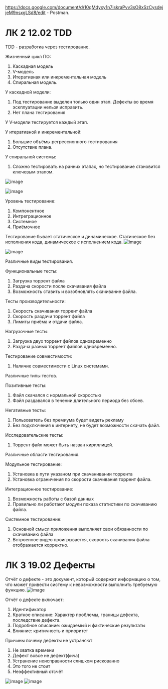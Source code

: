 https://docs.google.com/document/d/10qMdyxy1n7iskraPvv3sO8xSzCysdejjeM9nsxgLSd8/edit - Postman.

# ЛК 2 12.02 TDD

TDD - разработка через тестирование. 

Жизненный цикл ПО:
1. Каскадная модель
2. V-модель
3. Итеративная или инкрементальная модель
4. Спиральная модель.

У каскадной модели:
1. Под тестирование выделен только один этап. Дефекты во время эскплуатации нельзя исправить.
2. Нет плана тестирования

У V-модели тестируется каждый этап.

У итеративной и инкрементальной:
1. Большие объёмы регрессионного тестирования 
2. Отсутствие плана.

У спиральной системы:
1. Сложно тестировать на ранних этапах, но тестирование становится ключевым этапом.

![image](https://github.com/SERGEo10/6semestr/assets/106819250/50391609-e7ec-43b5-bb7f-76443445c355)

![image](https://github.com/SERGEo10/6semestr/assets/106819250/832fa3cf-0433-4fdc-b0df-12cc6488966c)

Уровень тестирование:
1. Компонентное
2. Интреграционное
3. Системное
4. Приёмочное

Тестирование бывает статическое и динамическое. Статическое без исполнения кода, динамическое с исполнением кода.
![image](https://github.com/SERGEo10/6semestr/assets/106819250/bf355d88-c302-4a14-a77f-8fd64e750cb4)

![image](https://github.com/SERGEo10/6semestr/assets/106819250/7ccfe14b-bd52-421d-9468-8e592e77e084)

Различные виды тестирования.

Функциональные тесты:
1. Загрузка торрент файла
2. Раздача скорости после скачивания файла
3. Возможность ставить и возобновлять скачивание файла.

Тесты производительности:
1. Скорость скачивания торрент файла
2. Скорость раздачи торрент файла
3. Лимиты приёма и отдачи файла.

Нагрузочные тесты:
1. Загрузка двух торрент файлов одновременно
2. Раздача разных торрент файлов одновременно.

Тестирование совместимости:
1. Наличие совместимости с Linux системами.

Различные типы тестов.

Позитивные тесты:
1. Файл скачался с нормальной скоростью
2. Файл раздавался в течении длительного периода без сбоев.

Негативные тесты:
1. Пользователь без премиума будет видеть рекламу
2. Без подключения к интернету, не будет возможности скачать файл.

Исследовательские тесты:
1. Торрент файл может быть назван кириллицей.

Различные области тестирования.

Модульное тестирование:
1. Установка в пути указаном при скачанивании торрента
2. Установка ограничения по скорости скачивания торрент файла.

Интеграционное тестирование:
1. Возможность работы с базой данных
2. Правильно ли работают модули показа статистики по скачиванию файла.

Системное тестирование:
1. Основной смысл приложения выполняет свои обязанности по скачиванию файла
2. Встроенное видео проигрывается, скорость скачивания файла отображается корректно.

# ЛК 3 19.02 Дефекты

Отчёт о дефекте - это документ, который содержит информацию о том, что может привести систему к невозможности выполнить требуемую функцию.
![image](https://github.com/SERGEo10/6semestr/assets/106819250/d4d30629-058a-458e-a2de-229dab803738)

Отчёт о дефекте включает:
1. Идентификатор
2. Краткое описание: Характер проблемы, границы дефекта, последствие дефекта.
3. Подробное описание: ожидаемый и фактические результаты
4. Влияние: критичность и приоритет

Причины почему дефекты не устраняют
1. Не хватка времени
2. Дефект вовсе не дефект(фича)
3. Устранение неисправности слишком рискованно
4. Это того не стоит
5. Неэффективный отсчёт

![image](https://github.com/SERGEo10/6semestr/assets/106819250/8337b76f-ec45-45ca-bd69-311902f3711b)
![image](https://github.com/SERGEo10/6semestr/assets/106819250/64b64594-7850-4d63-b451-790858d6e1d9)


 







